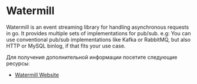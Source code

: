 # Watermill

Watermill is an event streaming library for handling asynchronous requests in go. It provides multiple sets of implementations for pub/sub.
e.g: You can use conventional pub/sub implementations like Kafka or RabbitMQ, but also HTTP or MySQL binlog, if that fits your use case.

Для получения дополнительной информации посетите следующие ресурсы:

- [Watermill Website](https://watermill.io/)
